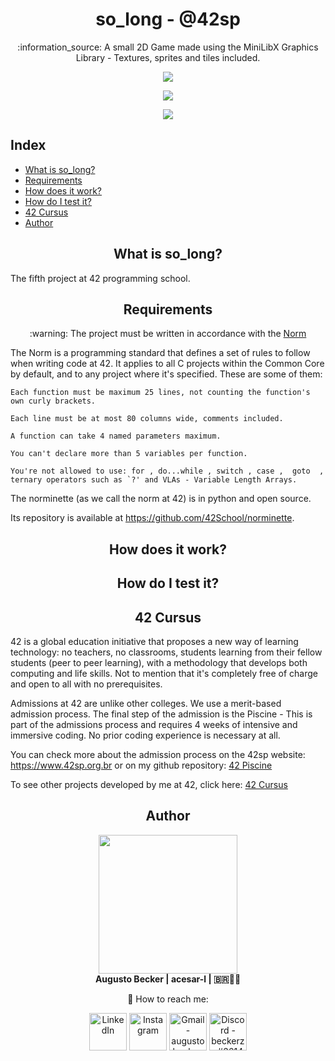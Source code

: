 <h1 align="center"> so_long - @42sp </h1>

<p align="center">:information_source: A small 2D Game made using the MiniLibX Graphics Library - Textures, sprites and tiles included. </p>
<p align="center"><a href="https://www.42sp.org.br/" target="_blank"><img src="https://img.shields.io/static/v1?label=&message=SP&color=000&style=for-the-badge&logo=42""></a></p>
<p align="center"><a href="https://github.com/augustobecker/SoLong/blob/main/READMES/README-ptbr.md" target="_blank"><img src="https://img.shields.io/badge/dispon%C3%ADvel%20tamb%C3%A9m%20em-PT--BR-yellow"></a></p>
<p align="center"><img src="https://user-images.githubusercontent.com/81205527/174392536-21619238-638a-4173-a77c-1b168c6c7898.png"> </p>


## Index
* [What is so_long?](#what-is-so_long)
* [Requirements](#requirements)
* [How does it work?](#how-does-it-work)
* [How do I test it?](#how-do-i-test-it)
* [42 Cursus](#42-cursus)
* [Author](#author)

<h2 align="center" id="what-is-so_long"> What is so_long? </h2>

The fifth project at 42 programming school.
	
<h2 align="center" id="requirements"> Requirements </h2>

<p  align="center"> :warning: The project must be written in accordance with the <a href="https://github.com/42School/norminette/blob/master/pdf/en.norm.pdf" target="_blank">Norm</a> </p>
The Norm  is a programming standard that defines a set of rules to follow when writing code at 42. It applies to all C projects within the Common Core by default, and
to any project where it's specified. These are some of them:

    Each function must be maximum 25 lines, not counting the function's own curly brackets.
    
    Each line must be at most 80 columns wide, comments included.
    
    A function can take 4 named parameters maximum.
    
    You can't declare more than 5 variables per function.
    
    You're not allowed to use: for , do...while , switch , case ,  goto  ,
    ternary operators such as `?' and VLAs - Variable Length Arrays.
  The norminette (as we call the norm at 42) is in python and open source.
  
  Its repository is available at https://github.com/42School/norminette.
    
<h2 align="center" id="how-does-it-work"> How does it work? </h2>

<h2 align="center" id="how-do-i-test-it"> How do I test it? </h2>  

<h2 align="center" id="42-cursus"> 42 Cursus </h2>
	
42 is a global education initiative that proposes a new way of learning technology: no teachers, no classrooms,
students learning from their fellow students (peer to peer learning),
with a methodology that develops both computing and life skills.
Not to mention that it's completely free of charge and open to all with no prerequisites.

Admissions at 42 are unlike other colleges. We use a merit-based admission process.
The final step of the admission is the Piscine - This is part of the admissions process and 
requires 4 weeks of intensive and immersive coding. No prior coding experience is necessary at all.
	
You can check more about the admission process on the 42sp website: https://www.42sp.org.br or on my github repository: <a href="">42 Piscine</a>

To see other projects developed by me at 42, click here: <a href="https://github.com/augustobecker/42cursus">42 Cursus </a>
	
<h2  align="center" id="author">Author</h2>
<div align="center">
	<div>
	<img height="222em" src="https://user-images.githubusercontent.com/81205527/174709160-f4bc029d-b667-469b-b2a7-4e036f1c5349.png">
	</div>
	<div>
		<strong> Augusto Becker | acesar-l | 🇧🇷👨‍🚀</strong>
	
:wave: How to reach me:
    	</div> 
    	<div>
  	<a href="https://www.linkedin.com/in/augusto-becker/" target="_blank"><img align="center" alt="LinkedIn" height="60" src="https://user-images.githubusercontent.com/81205527/157161849-01a9df02-bf32-45be-add4-122bc40b48cf.png"></a>
	<a href="https://www.instagram.com/augusto.becker/" target="_blank"><img align="center" alt="Instagram" height="60" src="https://user-images.githubusercontent.com/81205527/157161841-19ec3ab2-2c8f-4ec0-8b9d-3cd885256098.png"></a>
	<a href = "mailto:augustobecker.dev@gmail.com"> <img align="center" alt="Gmail - augustobecker.dev@gmail.com" height="60" src="https://user-images.githubusercontent.com/81205527/157161831-eb9dffee-404b-4ffe-b0af-34671219f7fb.png"></a>
	<a href="https://discord.gg/3kxYkBRxUy" target="_blank"><img align="center" alt="Discord - beckerzz#3614" height="60" src="https://user-images.githubusercontent.com/81205527/157161820-de88dc63-61a3-4c9f-9445-07ac98bf0bc2.png"></a>
	</div>
</div>
